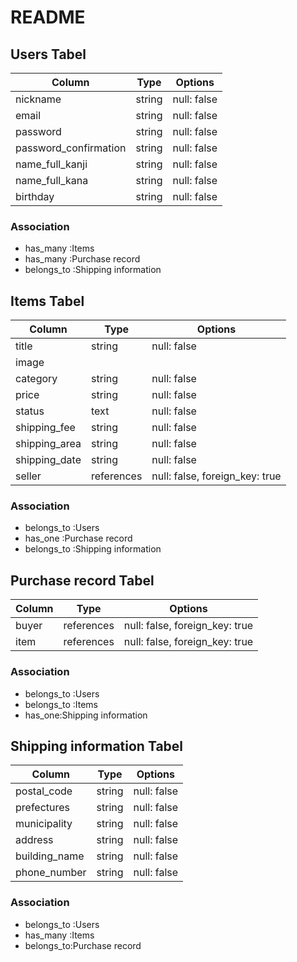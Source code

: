 # README


## Users Tabel

| Column                | Type   | Options     |
| --------------------- | ------ | ----------- |
| nickname              | string | null: false |
| email                 | string | null: false |
| password              | string | null: false |
| password_confirmation | string | null: false |
| name_full_kanji       | string | null: false |
| name_full_kana        | string | null: false |
| birthday              | string | null: false |

### Association
- has_many :Items
- has_many :Purchase record
- belongs_to :Shipping information





## Items Tabel

| Column        | Type       | Options                        |
| ------------- | ---------- | ------------------------------ |
| title         | string     | null: false                    |
| image         |            |                                |
| category      | string     | null: false                    |
| price         | string     | null: false                    |
| status        | text       | null: false                    |
| shipping_fee  | string     | null: false                    |
| shipping_area | string     | null: false                    |
| shipping_date | string     | null: false                    |
| seller        | references | null: false, foreign_key: true |

### Association
- belongs_to :Users
- has_one :Purchase record
- belongs_to :Shipping information





## Purchase record Tabel

| Column  | Type       | Options                        |
| ------- | ---------- | ------------------------------ |
| buyer   | references | null: false, foreign_key: true |
| item    | references | null: false, foreign_key: true |

### Association
- belongs_to :Users
- belongs_to :Items
- has_one:Shipping information





## Shipping information Tabel

| Column        | Type   | Options     |
| ------------- | ------ | ----------- |
| postal_code   | string | null: false |
| prefectures   | string | null: false |
| municipality  | string | null: false |
| address       | string | null: false |
| building_name | string | null: false |
| phone_number  | string | null: false |

### Association
- belongs_to :Users
- has_many :Items
- belongs_to:Purchase record
